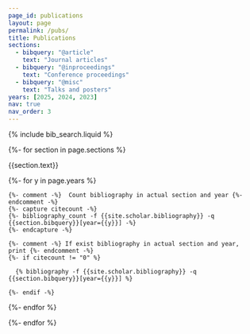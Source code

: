 ```yaml
---
page_id: publications
layout: page
permalink: /pubs/
title: Publications
sections:
  - bibquery: "@article"
    text: "Journal articles"
  - bibquery: "@inproceedings"
    text: "Conference proceedings"
  - bibquery: "@misc"
    text: "Talks and posters"
years: [2025, 2024, 2023]
nav: true
nav_order: 3
---
```


<!-- _pages/publications.md -->

<!-- Bibsearch Feature -->

{% include bib_search.liquid %}

<div class="publications">

{%- for section in page.sections %}
  <a id="{{section.text}}"></a>
  <p class="bibtitle">{{section.text}}</p>
  {%- for y in page.years %}

    {%- comment -%}  Count bibliography in actual section and year {%- endcomment -%}
    {%- capture citecount -%}
    {%- bibliography_count -f {{site.scholar.bibliography}} -q {{section.bibquery}}[year={{y}}] -%}
    {%- endcapture -%}

    {%- comment -%} If exist bibliography in actual section and year, print {%- endcomment -%}
    {%- if citecount != "0" %}

      {% bibliography -f {{site.scholar.bibliography}} -q {{section.bibquery}}[year={{y}}] %}

    {%- endif -%}

  {%- endfor %}

{%- endfor %}

</div>
